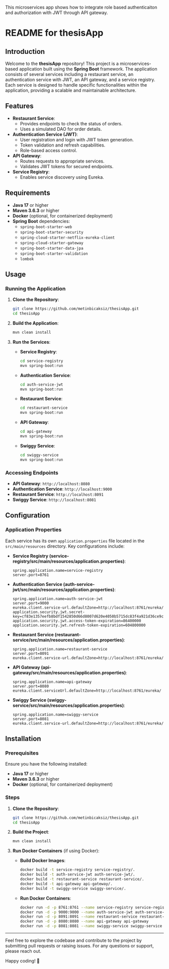 This microservices app shows how to integrate role based authenticaiton and authorization with JWT through API gateway.
# README for thesisApp

## Introduction

Welcome to the **thesisApp** repository! This project is a microservices-based application built using the **Spring Boot** framework. The application consists of several services including a restaurant service, an authentication service with JWT, an API gateway, and a service registry. Each service is designed to handle specific functionalities within the application, providing a scalable and maintainable architecture.

## Features

- **Restaurant Service**:
  - Provides endpoints to check the status of orders.
  - Uses a simulated DAO for order details.
- **Authentication Service (JWT)**:
  - User registration and login with JWT token generation.
  - Token validation and refresh capabilities.
  - Role-based access control.
- **API Gateway**:
  - Routes requests to appropriate services.
  - Validates JWT tokens for secured endpoints.
- **Service Registry**:
  - Enables service discovery using Eureka.

## Requirements

- **Java 17** or higher
- **Maven 3.6.3** or higher
- **Docker** (optional, for containerized deployment)
- **Spring Boot** dependencies:
  - `spring-boot-starter-web`
  - `spring-boot-starter-security`
  - `spring-cloud-starter-netflix-eureka-client`
  - `spring-cloud-starter-gateway`
  - `spring-boot-starter-data-jpa`
  - `spring-boot-starter-validation`
  - `lombok`

## Usage

### Running the Application

1. **Clone the Repository**:
   ```sh
   git clone https://github.com/metinbicaksiz/thesisApp.git
   cd thesisApp
   ```

2. **Build the Application**:
   ```sh
   mvn clean install
   ```

3. **Run the Services**:
   - **Service Registry**:
     ```sh
     cd service-registry
     mvn spring-boot:run
     ```
   - **Authentication Service**:
     ```sh
     cd auth-service-jwt
     mvn spring-boot:run
     ```
   - **Restaurant Service**:
     ```sh
     cd restaurant-service
     mvn spring-boot:run
     ```
   - **API Gateway**:
     ```sh
     cd api-gateway
     mvn spring-boot:run
     ```
   - **Swiggy Service**:
     ```sh
     cd swiggy-service
     mvn spring-boot:run
     ```

### Accessing Endpoints

- **API Gateway**: `http://localhost:8080`
- **Authentication Service**: `http://localhost:9000`
- **Restaurant Service**: `http://localhost:8091`
- **Swiggy Service**: `http://localhost:8081`

## Configuration

### Application Properties

Each service has its own `application.properties` file located in the `src/main/resources` directory. Key configurations include:

- **Service Registry (service-registry/src/main/resources/application.properties)**:
  ```properties
  spring.application.name=service-registry
  server.port=8761
  ```

- **Authentication Service (auth-service-jwt/src/main/resources/application.properties)**:
  ```properties
  spring.application.name=auth-service-jwt
  server.port=9000
  eureka.client.service-url.defaultZone=http://localhost:8761/eureka/
  application.security.jwt.secret-key=cf83e1357eefb8bdf1542850d66d8007d620e4050b5715dc83f4a921d36ce9ce47d0d13c5d85f2b0ff8318d2877eec2f63b931bd47417a81a538327af927da3e
  application.security.jwt.access-token-expiration=86400000
  application.security.jwt.refresh-token-expiration=604800000
  ```

- **Restaurant Service (restaurant-service/src/main/resources/application.properties)**:
  ```properties
  spring.application.name=restaurant-service
  server.port=8091
  eureka.client.service-url.defaultZone=http://localhost:8761/eureka/
  ```

- **API Gateway (api-gateway/src/main/resources/application.properties)**:
  ```properties
  spring.application.name=api-gateway
  server.port=8080
  eureka.client.serviceUrl.defaultZone=http://localhost:8761/eureka/
  ```

- **Swiggy Service (swiggy-service/src/main/resources/application.properties)**:
  ```properties
  spring.application.name=swiggy-service
  server.port=8081
  eureka.client.service-url.defaultZone=http://localhost:8761/eureka/
  ```

## Installation

### Prerequisites

Ensure you have the following installed:

- **Java 17** or higher
- **Maven 3.6.3** or higher
- **Docker** (optional, for containerized deployment)

### Steps

1. **Clone the Repository**:
   ```sh
   git clone https://github.com/metinbicaksiz/thesisApp.git
   cd thesisApp
   ```

2. **Build the Project**:
   ```sh
   mvn clean install
   ```

3. **Run Docker Containers** (if using Docker):
   - **Build Docker Images**:
     ```sh
     docker build -t service-registry service-registry/.
     docker build -t auth-service-jwt auth-service-jwt/.
     docker build -t restaurant-service restaurant-service/.
     docker build -t api-gateway api-gateway/.
     docker build -t swiggy-service swiggy-service/.
     ```

   - **Run Docker Containers**:
     ```sh
     docker run -d -p 8761:8761 --name service-registry service-registry
     docker run -d -p 9000:9000 --name auth-service-jwt auth-service-jwt
     docker run -d -p 8091:8091 --name restaurant-service restaurant-service
     docker run -d -p 8080:8080 --name api-gateway api-gateway
     docker run -d -p 8081:8081 --name swiggy-service swiggy-service
     ```

---

Feel free to explore the codebase and contribute to the project by submitting pull requests or raising issues. For any questions or support, please reach out.

Happy coding! 🚀
